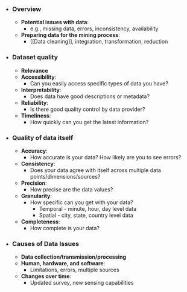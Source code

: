 - ### Overview
	- **Potential issues with data**:
		- e.g., missing data, errors, inconsistency, availability
	- **Preparing data for the mining process**:
		- [[Data cleaning]], integration, transformation, reduction

- ### Dataset quality
	- **Relevance**
	- **Accessibility**:
		- Can you easily access specific types of data you have?
	- **Interpretability**:
		- Does data have good descriptions or metadata?
	- **Reliability**:
		- Is there good quality control by data provider? 
	- **Timeliness**:
		- How quickly can you get the latest information?

- ### Quality of data itself
	- **Accuracy**:
		- How accurate is your data? How likely are you to see errors?
	- **Consistency**:
		- Does your data agree with itself across multiple data points/dimensions/sources?
	- **Precision**:
		- How precise are the data values?
	- **Granularity**:
		- How specific can you get with your data?
			- Temporal - minute, hour, day level data
			- Spatial - city, state, country level data
	- **Completeness**:
		- How complete is your data?

- ### Causes of Data Issues
	- **Data collection/transmission/processing**
	- **Human, hardware, and software**:
		- Limitations, errors, multiple sources
	- **Changes over time**:
		- Updated survey, new sensing capabilities